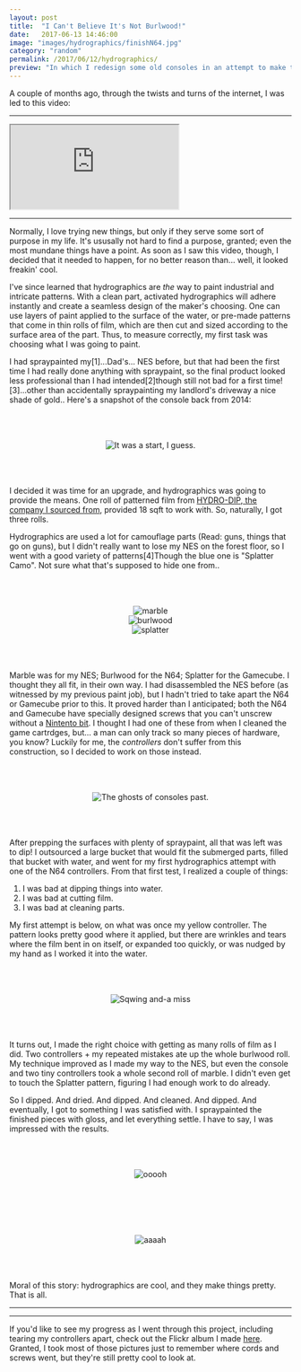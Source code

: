 ```yaml
---
layout: post
title:  "I Can't Believe It's Not Burlwood!"
date:   2017-06-13 14:46:00
image: "images/hydrographics/finishN64.jpg"
category: "random"
permalink: /2017/06/12/hydrographics/
preview: "In which I redesign some old consoles in an attempt to make them classy."
---
```


A couple of months ago, through the twists and turns of the internet, I was led to this video: 

---

<div class="embed-responsive embed-responsive-16by9" >
<iframe class="embed-responsive-item"
src="https://www.youtube.com/embed/rmSV2l6JFt0">
</iframe>
</div>

---

Normally, I love trying new things, but only if they serve some sort of purpose in my life. It's ususally not hard to find a purpose, granted; even the most mundane things have a point. As soon as I saw this video, though, I decided that it needed to happen, for no better reason than... well, it looked freakin' cool.

I've since learned that hydrographics are _the_ way to paint industrial and intricate patterns. With a clean part, activated hydrographics will adhere instantly and create a seamless design of the maker's choosing. One can use layers of paint applied to the surface of the water, or pre-made patterns that come in thin rolls of film, which are then cut and sized according to the surface area of the part. Thus, to measure correctly, my first task was choosing what I was going to paint.

I had spraypainted my<span class="ref"><span class="refnum">[1]</span><span class="refbody">...Dad's...</span></span> NES before, but that had been the first time I had really done anything with spraypaint, so the final product looked less professional than I had intended<span class="ref"><span class="refnum">[2]</span><span class="refbody">though still not bad for a first time!</span></span><span class="ref"><span class="refnum">[3]</span><span class="refbody">...other than accidentally spraypainting my landlord's driveway a nice shade of gold.</span></span>. Here's a snapshot of the console back from 2014: 

<div style="text-align: center; padding-top: 50px; padding-bottom: 50px">
<img src="/images/hydrographics/OldNES.jpg" title="It was a start, I guess." class="img-thumbnail">
</div>

I decided it was time for an upgrade, and hydrographics was going to provide the means. One roll of patterned film from [HYDRO-DIP, the company I sourced from](http://www.hydrodip.com/), provided 18 sqft to work with. So, naturally, I got three rolls. 

Hydrographics are used a lot for camouflage parts (Read: guns, things that go on guns), but I didn't really want to lose my NES on the forest floor, so I went with a good variety of patterns<span class="ref"><span class="refnum">[4]</span><span class="refbody">Though the blue one is "Splatter Camo". Not sure what that's supposed to hide one from.</span></span>.


<div class="row" style="text-align: center; padding-top: 50px; padding-bottom: 50px">
<div class="col-xs-12 col-sm-12 col-md-4col-lg-4">
<img src="/images/hydrographics/marble.png" title="marble" class="img-thumbnail">
</div>
<div class="col-xs-12 col-sm-12 col-md-4col-lg-4"> 
<img src="/images/hydrographics/burlwood.png" title="burlwood" class="img-thumbnail">
</div>
<div class="col-xs-12 col-sm-12 col-md-4 col-lg-4">
<img src="/images/hydrographics/camo.png" title="splatter" class="img-thumbnail">
</div>
</div>


Marble was for my NES; Burlwood for the N64; Splatter for the Gamecube. I thought they all fit, in their own way. I had disassembled the NES before (as witnessed by my previous paint job), but I hadn't tried to take apart the N64 or Gamecube prior to this. It proved harder than I anticipated; both the N64 and Gamecube have specially designed screws that you can't unscrew without a [Nintento bit](https://www.amazon.com/s/?ie=UTF8&keywords=security+bit+n64&tag=googhydr-20&index=aps&hvadid=153654209207&hvpos=1t1&hvnetw=g&hvrand=8449694122684483223&hvpone=&hvptwo=&hvqmt=b&hvdev=c&hvdvcmdl=&hvlocint=&hvlocphy=9060040&hvtargid=kwd-34680610175&ref=pd_sl_9cemn1qmgt_b). I thought I had one of these from when I cleaned the game cartrdges, but... a man can only track so many pieces of hardware, you know?  Luckily for me, the _controllers_ don't suffer from this construction, so I decided to work on those instead.

<div style="text-align: center; padding-top: 50px; padding-bottom: 50px">
<img src="/images/hydrographics/prep.jpg" title="The ghosts of consoles past." class="img-thumbnail">
</div>

After prepping the surfaces with plenty of spraypaint, all that was left was to dip! I outsourced a large bucket that would fit the submerged parts, filled that bucket with water, and went for my first hydrographics attempt with one of the N64 controllers. From that first test, I realized a couple of things: 

1. I was bad at dipping things into water.
2. I was bad at cutting film.
3. I was bad at cleaning parts.

My first attempt is below, on what was once my yellow controller. The pattern looks pretty good where it applied, but there are wrinkles and tears where the film bent in on itself, or expanded too quickly, or was nudged by my hand as I worked it into the water. 

<div style="text-align: center; padding-top: 50px; padding-bottom: 50px">
<img src="/images/hydrographics/firstattempt.jpg" title="Sqwing and-a miss" class="img-thumbnail">
</div>

It turns out, I made the right choice with getting as many rolls of film as I did. Two controllers + my repeated mistakes ate up the whole burlwood roll. My technique improved as I made my way to the NES, but even the console and two tiny controllers took a whole second roll of marble. I didn't even get to touch the Splatter pattern, figuring I had enough work to do already. 

So I dipped. And dried. And dipped. And cleaned. And dipped. And eventually, I got to something I was satisfied with. I spraypainted the finished pieces with gloss, and let everything settle. I have to say, I was impressed with the results. 

<div style="text-align: center; padding-top: 50px; padding-bottom: 50px">
<img src="/images/hydrographics/finishNES.jpg" title="ooooh" class="img-thumbnail">
</div>

<div style="text-align: center; padding-top: 50px; padding-bottom: 50px">
<img src="/images/hydrographics/finishN64.jpg" title="aaaah" class="img-thumbnail">
</div>

Moral of this story: hydrographics are cool, and they make things pretty. That is all.

- - - - - - - - -
- - - - - - - - -

If you'd like to see my progress as I went through this project, including tearing my controllers apart, check out the Flickr album I made [here](https://flic.kr/s/aHskX96KfP). Granted, I took most of those pictures just to remember where cords and screws went, but they're still pretty cool to look at.
